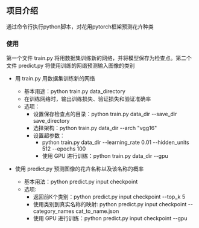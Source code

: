 ## 项目介绍
 通过命令行执行python脚本，对花用pytorch框架预测花卉种类
 
### 使用
  第一个文件 train.py 将用数据集训练新的网络，并将模型保存为检查点。第二个文件 predict.py 将使用训练的网络预测输入图像的类别
  * 用 train.py 用数据集训练新的网络
    * 基本用途：python train.py data_directory
    * 在训练网络时，输出训练损失、验证损失和验证准确率
    * 选项：
      * 设置保存检查点的目录：python train.py data_dir --save_dir save_directory
      * 选择架构：python train.py data_dir --arch "vgg16"
      * 设置超参数：
        * python train.py data_dir --learning_rate 0.01 --hidden_units 512 --epochs 100
        * 使用 GPU 进行训练：python train.py data_dir --gpu
    
   * 使用 predict.py 预测图像的花卉名称以及该名称的概率
     * 基本用法：python predict.py input checkpoint
     * 选项:
       * 返回前K个类别：python predict.py input checkpoint --top_k 5
       * 使用类别到真实名称的映射: python predict.py input checkpoint --category_names cat_to_name.json
       * 使用 GPU 进行训练：python predict.py input checkpoint --gpu
